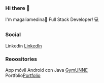 ### Hi there 👋
I'm magaliamedina👋
Full Stack Developer! :computer:


### Social
Linkedin <a href="https://ar.linkedin.com/in/magali-anabel-medina" target="_blank">LinkedIn</a>   

### Reoositories
App móvil Android con Java <a href="https://github.com/magaliamedina/GymUNNE" target="_blank">GymUNNE</a>  
Portfolio<a href="https://github.com/magaliamedina/misitioweb" target="_blank">Portfolio</a>

<!--
**magaliamedina/magaliamedina** is a ✨ _special_ ✨ repository because its `README.md` (this file) appears on your GitHub profile.

Here are some ideas to get you started:

- 🔭 I’m currently working on ...
- 🌱 I’m currently learning ...
- 👯 I’m looking to collaborate on ...
- 🤔 I’m looking for help with ...
- 💬 Ask me about ...
- 📫 How to reach me: ...
- 😄 Pronouns: ...
- ⚡ Fun fact: ...
-->
